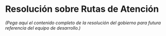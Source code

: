 # Resolución sobre Rutas de Atención

*(Pega aquí el contenido completo de la resolución del gobierno para futura referencia del equipo de desarrollo.)*
